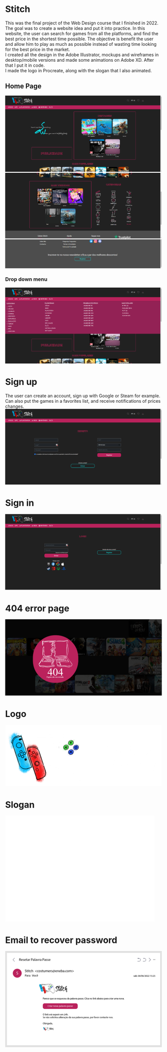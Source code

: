 # Stitch

This was the final project of the Web Design course that I finished in 2022.
The goal was to create a website idea and put it into practice. In this website, the user can search for games from all the platforms, and find the best price in the shortest time possible. The objective is benefit the user and allow him to play as much as possible instead of wasting time looking for the best price in the market. <br>
I created all the design in the Adobe Illustrator, mockups and wireframes in desktop/mobile versions and made some animations on Adobe XD. After that I put it in code. 
<br>
I made the logo in Procreate, along with the slogan that I also animated.
<br>

## Home Page
![](screenshots/1.png)
![](screenshots/2.png)
![](screenshots/3.png)

### Drop down menu
![](screenshots/4.png)

# Sign up
The user can create an account, sign up with Google or Steam for example. Can also put the games in a favorites list, and receive notifications of prices changes.
![](screenshots/5.png)

# Sign in
![](screenshots/6.png)

# 404 error page
![](screenshots/7.png)

# Logo
![](screenshots/stitch_logo.png)

# Slogan
![](screenshots/frase.gif)

# Email to recover password
![](screenshots/Resetar-pp-pc.png)

[//]: # '# Video (Sorry about that, but we can’t show files that are this big right now.)'
[//]: # 'In the video above, you can see how the website works.'
[//]: # '[![Watch the video](screenshots/1.png)](screenshots/stitch.mp4)'
